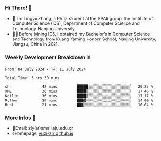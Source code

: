 ### Hi There! 👋 
- 🐳 I'm Lingyu Zhang, a Ph.D. student at the SPAR group, the Institute of Computer Science (ICS), Department of Computer Science and Technology, Nanjing University.
- 🧑‍🎓 Before joining ICS, I obtained my Bachelor’s in Computer Science and Technology from Kuang Yaming Honors School, Nanjing University, Jiangsu, China in 2021.

### Weekly Development Breakdown :bar_chart:

<!--START_SECTION:waka-->

```txt
From: 04 July 2024 - To: 11 July 2024

Total Time: 3 hrs 30 mins

sh               42 mins         █████░░░░░░░░░░░░░░░░░░░░   20.25 %
XML              36 mins         ████▒░░░░░░░░░░░░░░░░░░░░   17.46 %
Kotlin           36 mins         ████▒░░░░░░░░░░░░░░░░░░░░   17.17 %
Python           29 mins         ███▓░░░░░░░░░░░░░░░░░░░░░   14.00 %
Rust             21 mins         ██▓░░░░░░░░░░░░░░░░░░░░░░   10.04 %
```

<!--END_SECTION:waka-->

<!--
### Github Contributions :octocat:

![](https://raw.githubusercontent.com/yuzi-zly/yuzi-zly/output/github-contribution-grid-snake.svg)              
-->

### More Infos 📖

- 📧Email: zly(at)smail.nju.edu.cn
- 🌀Homepage: [yuzi-zly.github.io](https://yuzi-zly.github.io/)
